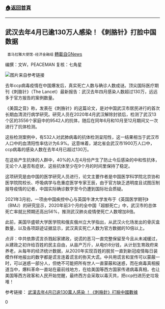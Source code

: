 ###  [:house:返回首頁](https://github.com/ourhimalayas/txt)
---

## 武汉去年4月已逾130万人感染！《刺胳针》打脸中国数据
` 喜马拉雅大使馆-经济金融组` [轉載自GNews](https://gnews.org/zh-hans/993942/)

编撰：文W，PEACEMAN
复核：七角星

![]()![](https://gnews.org/wp-content/uploads/2021/03/1-180.jpg)图片来自参考链接

去年ccp病毒疫情在中国爆发后，真实死亡人数与确诊人数成谜。顶尖国际医疗期刊《刺胳针》（The Lancet）最新报告：武汉去年四月感染人数超过130万，远远多于官方报告的案例数量。

《美国之音》称，发表在《刺胳针》的这篇论文，是对中国武汉市居民进行的首次长期血清流行病学研究。研究人员在2020年4月武汉解除封锁后，检测了武汉13个区的3556个家庭中的9542人的抗体，随后在同年6月和10月至12月期间又一次进行了抗体检测。

这些检测案例中，有532人对武肺病毒的抗体检测呈阳性，这一结果相当于武汉市人口中的血清阳性率估计为6.9%。这意味着，湖北省会武汉市1900万人口中，ccp病毒的感染人数在去年4月已超过130万。

在这些产生抗体的人群中，40%的人在4月份产生了防止今后感染的中和性抗体，无论个人是否有症状，这些抗体至少在9个月的时间里保持了稳定。

这项研究是由中国的医学研究人员进行，论文主要作者是中国医学科学院北京协和医学院院校长、呼吸病学与危重症医学专家王辰，由于官方缺乏透明度且试图压制报导疫情的记者，中国实际确诊数字至今仍遭到国际社会质疑。

2021年3月初，一项由中国疾控中心与英国牛津大学发布于《英国医学期刊》（BMJ）的研究显示，2020年前3个月的全中国「超额死亡」中，武汉市的总体死亡率就比预期还高出56%，推测武汉肺炎疫情使死亡人数增加8倍。

此前，美国华盛顿大学医学院和俄亥俄州立大学指出，从武汉火化场发出的骨灰盒数量，以及各项踪迹证据显示，武汉真实死亡人数为官方数据的10倍以上。

点评：中共依靠谎言杀戮起家建政，说谎的恶习一直完整保留至今且从未减缓过，从建政之初许给百姓的民主自由，从亩产万斤，从电价8分钱，从计划生育政府来养老，从每年的经济统计数据，从2020年实现百姓的脱贫一直到新冠疫情每日装模作样地报出的数字都是谎言连着谎言的弥天大谎。中共用谎言和宣传可以蒙蔽一时，可以迷惑一部分人，但绝不可能把所有世人一直蒙蔽和迷惑，而在病毒真相报道当中，爆料革命一直站在最前线地方，在给美国等西方国家传递病毒真相，也让美国等西方政客和人民开始觉醒，最终西方会采取以毒灭共，把ccp扫进历史垃圾堆！

参考链接：
[武漢去年4月已逾130萬人感染 ！《刺胳針》打臉中國數據](https://news.ltn.com.tw/news/world/breakingnews/3472444)

0
